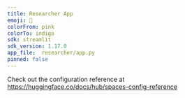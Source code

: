 ```yaml
---
title: Researcher App
emoji: 💩
colorFrom: pink
colorTo: indigo
sdk: streamlit
sdk_version: 1.17.0
app_file:  researcher/app.py
pinned: false
---
```


Check out the configuration reference at https://huggingface.co/docs/hub/spaces-config-reference
